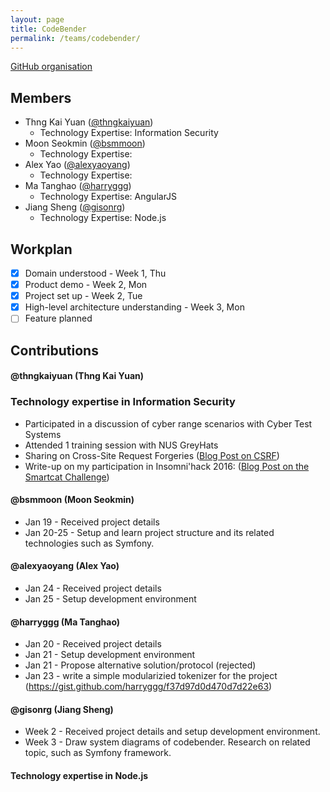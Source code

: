 ```yaml
---
layout: page
title: CodeBender
permalink: /teams/codebender/
---
```

[GitHub organisation](https://github.com/nus-fboa2016-cb)
 
## Members
 - Thng Kai Yuan ([@thngkaiyuan](http://cs3281-2.blogspot.sg/))
   - Technology Expertise: Information Security
 - Moon Seokmin ([@bsmmoon](http://moonmoon3281.blogspot.sg/))
   - Technology Expertise:
 - Alex Yao ([@alexyaoyang](http://alexyy.com/))
   - Technology Expertise: 
 - Ma Tanghao ([@harryggg](https://blog.nus.edu.sg/matanghao/))
   - Technology Expertise: AngularJS
 - Jiang Sheng ([@gisonrg](http://blog.gisonrg.me/))
   - Technology Expertise: Node.js

## Workplan

* [x] Domain understood - Week 1, Thu
* [x] Product demo - Week 2, Mon
* [x] Project set up - Week 2, Tue
* [x] High-level architecture understanding - Week 3, Mon
* [ ] Feature planned

## Contributions
 
#### @thngkaiyuan (Thng Kai Yuan)

### Technology expertise in Information Security
 * Participated in a discussion of cyber range scenarios with Cyber Test Systems
 * Attended 1 training session with NUS GreyHats
 * Sharing on Cross-Site Request Forgeries ([Blog Post on CSRF](http://cs3281-2.blogspot.sg/2016/01/cross-site-request-forgeries-csrf.html))
 * Write-up on my participation in Insomni'hack 2016: ([Blog Post on the Smartcat Challenge](http://cs3281-2.blogspot.sg/2016/01/te-insomnihack-2016-teaser-smartcat-web.html))

#### @bsmmoon (Moon Seokmin)
* Jan 19 - Received project details
* Jan 20-25 - Setup and learn project structure and its related technologies such as Symfony.

#### @alexyaoyang (Alex Yao)
* Jan 24 - Received project details 
* Jan 25 - Setup development environment

#### @harryggg (Ma Tanghao)
* Jan 20 - Received project details
* Jan 21 - Setup development environment
* Jan 21 - Propose alternative solution/protocol (rejected)
* Jan 23 - write a simple modularizied tokenizer for the project (https://gist.github.com/harryggg/f37d97d0d470d7d22e63)

#### @gisonrg (Jiang Sheng)
* Week 2 - Received project details and setup development environment.
* Week 3 - Draw system diagrams of codebender. Research on related topic, such as Symfony framework.
 
#### Technology expertise in Node.js
